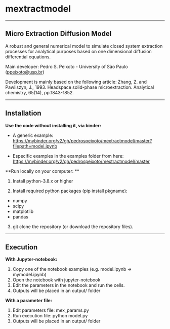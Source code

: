 # mextractmodel

--------------
Micro Extraction Diffusion Model
--------------

A robust and general numerical model to simulate closed system extraction processes for analytical purposes based on one dimensional diffusion differential equations.

Main developer:
Pedro S. Peixoto - University of São Paulo (ppeixoto@usp.br)

Development is mainly based on the following article:
Zhang, Z. and Pawliszyn, J., 1993. Headspace solid-phase microextraction. Analytical chemistry, 65(14), pp.1843-1852.

--------------
 Installation
--------------

**Use the code without installing it, via binder:**

- A generic example:
https://mybinder.org/v2/gh/pedrospeixoto/mextractmodel/master?filepath=model.ipynb

- Especific examples in the examples folder from here:
https://mybinder.org/v2/gh/pedrospeixoto/mextractmodel/master

**Run locally on your computer: **

1) Install python-3.8.x or higher

2) Install required python packages (pip install pkgname):
- numpy
- scipy
- matplotlib
- pandas

3) git clone the repository (or download the repository files).

--------------
Execution
--------------

**With Jupyter-notebook:**
1) Copy one of the notebook examples (e.g. model.ipynb -> mymodel.ipynb)
2) Open the notebook with jupyter-notebook 
3) Edit the parameters in the notebook and run the cells.
4) Outputs will be placed in an output/ folder

**With a parameter file:**
1) Edit parameters file: mex_params.py
2) Run execution file: python model.py
3) Outputs will be placed in an output/ folder



